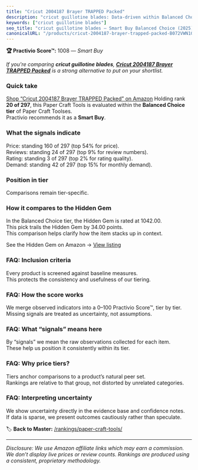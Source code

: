 ```yaml
---
title: "Cricut 2004187 Brayer TRAPPED Packed"
description: "cricut guillotine blades: Data-driven within Balanced Choice ranking using the Practivio Score™. Positioned by quality, value, demand, findability, momentum."
keywords: ["cricut guillotine blades"]
seo_title: "cricut guillotine blades — Smart Buy Balanced Choice (2025)"
canonicalURL: "/products/cricut-2004187-brayer-trapped-packed-B072VWN1GV/"
---
```


**🏆 Practivio Score™:** 1008 — _Smart Buy_


*If you're comparing **cricut guillotine blades**, **[Cricut 2004187 Brayer TRAPPED Packed](https://www.amazon.com/dp/B072VWN1GV?tag=practivio-20)** is a strong alternative to put on your shortlist.*
### Quick take
[Shop “Cricut 2004187 Brayer TRAPPED Packed” on Amazon](https://www.amazon.com/dp/B072VWN1GV?tag=practivio-20)
Holding rank **20 of 297**, this Paper Craft Tools is evaluated within the **Balanced Choice tier** of Paper Craft Toolses.  
Practivio recommends it as a **Smart Buy**.

### What the signals indicate
Price: standing 160 of 297 (top 54% for price).  
Reviews: standing 24 of 297 (top 9% for review numbers).  
Rating: standing 3 of 297 (top 2% for rating quality).  
Demand: standing 42 of 297 (top 15% for monthly demand).

### Position in tier
Comparisons remain tier-specific.

### How it compares to the Hidden Gem
In the Balanced Choice tier, the Hidden Gem is rated at 1042.00.  
This pick trails the Hidden Gem by 34.00 points.  
This comparison helps clarify how the item stacks up in context.  

See the Hidden Gem on Amazon → [View listing](https://www.amazon.com/dp/B076Z4N4DP?tag=practivio-20)

### FAQ: Inclusion criteria
Every product is screened against baseline measures.  
This protects the consistency and usefulness of our tiering.

### FAQ: How the score works
We merge observed indicators into a 0–100 Practivio Score™, tier by tier.  
Missing signals are treated as uncertainty, not assumptions.

### FAQ: What “signals” means here
By “signals” we mean the raw observations collected for each item.  
These help us position it consistently within its tier.

### FAQ: Why price tiers?
Tiers anchor comparisons to a product’s natural peer set.  
Rankings are relative to that group, not distorted by unrelated categories.

### FAQ: Interpreting uncertainty
We show uncertainty directly in the evidence base and confidence notes.  
If data is sparse, we present outcomes cautiously rather than speculate.


🏷️ **Back to Master:** [/rankings/paper-craft-tools/](/rankings/paper-craft-tools/)

---
_Disclosure: We use Amazon affiliate links which may earn a commission. We don’t display live prices or review counts. Rankings are produced using a consistent, proprietary methodology._
